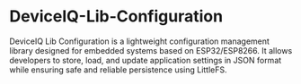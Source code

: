 # DeviceIQ-Lib-Configuration
DeviceIQ Lib Configuration is a lightweight configuration management library designed for embedded systems based on ESP32/ESP8266.  It allows developers to store, load, and update application settings in JSON format while ensuring safe and reliable persistence using LittleFS.

